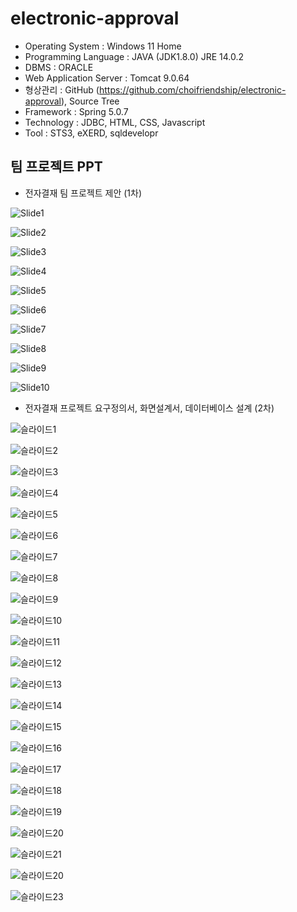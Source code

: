 # electronic-approval

- Operating System : Windows 11 Home
- Programming Language : JAVA (JDK1.8.0) JRE 14.0.2
- DBMS : ORACLE
- Web Application Server : Tomcat 9.0.64
- 형상관리 : GitHub (https://github.com/choifriendship/electronic-approval), Source Tree
- Framework : Spring 5.0.7
- Technology : JDBC, HTML, CSS, Javascript
- Tool : STS3, eXERD, sqldevelopr


## 팀 프로젝트 PPT


- 전자결재 팀 프로젝트 제안 (1차)

![Slide1](https://user-images.githubusercontent.com/101532396/179870754-03eaf807-0c10-495c-a473-c66b1eef0c12.jpg)

![Slide2](https://user-images.githubusercontent.com/101532396/179870762-ffd6e4aa-d8c9-46b3-9ff9-c1bb6324f5a8.jpg)

![Slide3](https://user-images.githubusercontent.com/101532396/179870767-5ee7d4b5-8f8e-4d0f-9b46-e2f3c485aa07.jpg)

![Slide4](https://user-images.githubusercontent.com/101532396/179870773-51604a3a-559d-4502-aa19-6189a9c8addc.jpg)

![Slide5](https://user-images.githubusercontent.com/101532396/179870775-d0eb1508-2614-45ab-a16e-5dba2a84712b.jpg)

![Slide6](https://user-images.githubusercontent.com/101532396/179870777-a85c92cb-b380-48d7-bb10-effabae79ff7.jpg)

![Slide7](https://user-images.githubusercontent.com/101532396/179870779-4e605a9e-3417-45f4-9530-2bf84b5a9e7c.jpg)

![Slide8](https://user-images.githubusercontent.com/101532396/179870782-d4e91f60-df66-4134-971c-8717c583879c.jpg)

![Slide9](https://user-images.githubusercontent.com/101532396/179870787-85351c46-c19d-4d2b-8181-d6b233f7a76b.jpg)

![Slide10](https://user-images.githubusercontent.com/101532396/179870789-0cbd2fed-d4ee-4972-9bdf-0d50c9fbf464.jpg)



- 전자결재 프로젝트 요구정의서, 화면설계서, 데이터베이스 설계 (2차)

![슬라이드1](https://user-images.githubusercontent.com/101532396/179868946-794f3ad4-b085-4faa-b77b-fa16ccb36be1.JPG)

![슬라이드2](https://user-images.githubusercontent.com/101532396/179868948-36f3d5c7-f7ad-45b0-97a8-8049b2c299cf.JPG)

![슬라이드3](https://user-images.githubusercontent.com/101532396/179868958-6f8ee673-d2bb-4e0e-9127-2f6ac362deb2.JPG)

![슬라이드4](https://user-images.githubusercontent.com/101532396/179868962-7f0c16da-f819-4871-b9b2-a93df48b2ecf.JPG)

![슬라이드5](https://user-images.githubusercontent.com/101532396/179868965-30ea7fcc-be33-4b0c-bfa5-89504727fcd3.JPG)

![슬라이드6](https://user-images.githubusercontent.com/101532396/179868969-5a5a07ee-ad7a-4ac6-91cb-463a28ea5a79.JPG)

![슬라이드7](https://user-images.githubusercontent.com/101532396/179868982-d5540199-f7f2-41c0-a5a9-42a88cf4a00a.JPG)

![슬라이드8](https://user-images.githubusercontent.com/101532396/179868988-925d3f24-1f47-460a-9668-b7f620925e44.JPG)

![슬라이드9](https://user-images.githubusercontent.com/101532396/179868991-9b4a430b-3beb-4839-9cac-027fad22d664.JPG)

![슬라이드10](https://user-images.githubusercontent.com/101532396/179868992-19ac0b65-6cfe-4198-8e7e-c111b80d000c.JPG)

![슬라이드11](https://user-images.githubusercontent.com/101532396/179868999-2fae912f-5e6d-44be-87a0-3ef0a6374f25.JPG)

![슬라이드12](https://user-images.githubusercontent.com/101532396/179869000-61c2365d-c90d-441f-a7e9-0e5eb251759a.JPG)

![슬라이드13](https://user-images.githubusercontent.com/101532396/179869006-7b6e6c19-f341-4f60-a71d-b2a9f985973d.JPG)

![슬라이드14](https://user-images.githubusercontent.com/101532396/179869008-bc64a5cf-bb94-44a8-bdf5-9ac243f0c114.JPG)

![슬라이드15](https://user-images.githubusercontent.com/101532396/179869022-ba686fbf-743b-4232-8cdd-326774f0c817.JPG)

![슬라이드16](https://user-images.githubusercontent.com/101532396/179869028-cb597b8b-94e5-4430-bb63-a0db2734c213.JPG)

![슬라이드17](https://user-images.githubusercontent.com/101532396/179869033-0e216647-ef39-4e2f-ab18-0ee5d42a6a70.JPG)

![슬라이드18](https://user-images.githubusercontent.com/101532396/179869039-d4de6c50-0125-4125-9107-f373d285eba9.JPG)

![슬라이드19](https://user-images.githubusercontent.com/101532396/179869043-99769593-75f9-4acf-bbd3-ad264508bf30.JPG)

![슬라이드20](https://user-images.githubusercontent.com/101532396/179869049-f12535b4-b49d-4d01-8335-894016838a04.JPG)

![슬라이드21](https://user-images.githubusercontent.com/101532396/179869012-a5c38877-d544-46ca-b9fc-6916819eb961.JPG)

![슬라이드20](https://user-images.githubusercontent.com/101532396/179869049-f12535b4-b49d-4d01-8335-894016838a04.JPG)

![슬라이드23](https://user-images.githubusercontent.com/101532396/179869062-685a8459-1e74-474b-8d33-0399ca400f1a.JPG)
